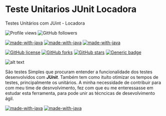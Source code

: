 # Teste Unitarios JUnit Locadora
 Testes Unitários  com JUint - Locadora

 ![Profile views](https://visitor-badge.glitch.me/badge?page_id=edufelizardo1.visitor-TesteUnitariosJUnitLocadora)
 ![GitHub followers](https://img.shields.io/github/followers/edufelizardo1?style=social)
<!-- ![Profile views](https://gpvc.arturio.dev/edufelizardo1) -->
[![made-with-java](https://img.shields.io/badge/Language-Java-1f425f.svg)](https://www.oracle.com/br/java/technologies/javase-jdk8-doc-downloads.html)
[![made-with-java](https://img.shields.io/badge/framework-JUnit-1f425f.svg)](https://junit.org/junit4/)
[![made-with-java](https://img.shields.io/badge/ide-Intellij-1f425f.svg)](https://www.jetbrains.com/)
<!-- ![Profile views](https://gpvc.arturio.dev/edufelizardo1) -->
[![GitHub license](https://img.shields.io/github/license/edufelizardo1/Cucumber_Locadora)](https://github.com/edufelizardo1/TesteUnitariosJUnitLocadora/blob/main/LICENSE)
[![GitHub forks](https://img.shields.io/github/forks/edufelizardo1/Cucumber_Locadora)](https://github.com/edufelizardo1/TesteUnitariosJUnitLocadora/network)
[![GitHub stars](https://img.shields.io/github/stars/edufelizardo1/Cucumber_Locadora)](https://github.com/edufelizardo1/TesteUnitariosJUnitLocadora/stargazers)
[![Generic badge](https://img.shields.io/static/v1?label=build&message=success&color=<COLOR>)]()

![alt text](http://url/to/img.png)

São testes Simples que procuram entender a funcionalidade dos testes desenvolvidos com ***JUnit***. Também tem como ituíto otimizar
os tempos de testes, principalmente os unitários. A minha necessidade de contribuir para com meu time de desnvolvimento, 
fez com que eu me enteressasse em estudar esta ferramenta, para pode unir as técncicas de desevolvimento ágil.

[![made-with-java](https://img.shields.io/badge/Contact-Linkedin-428df5.svg)](https://www.linkedin.com/in/eduardo-felizardo-c%C3%A2ndido-28b16122)
[![made-with-java](https://img.shields.io/badge/Contact-gmail-f54281.svg)](edufelizardo1@gmail.com)